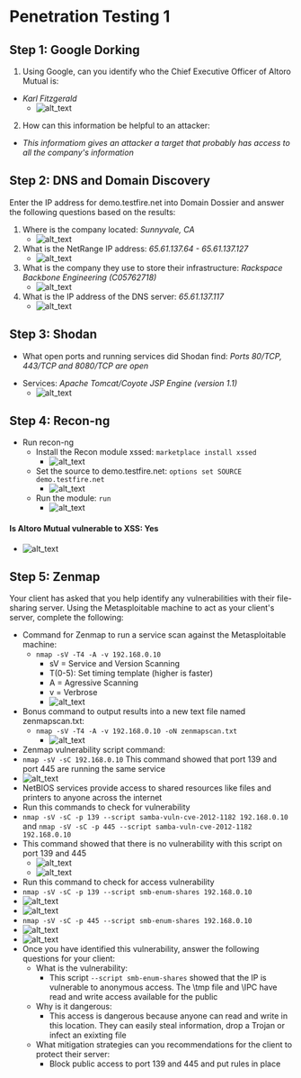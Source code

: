 # Penetration Testing 1

## Step 1: Google Dorking
1. Using Google, can you identify who the Chief Executive Officer of Altoro Mutual is:
* *Karl Fitzgerald*
  * ![alt_text](HW16/image1.png)
2. How can this information be helpful to an attacker:
* *This informatiom gives an attacker a target that probably has access to all the company's information*
## Step 2: DNS and Domain Discovery
Enter the IP address for demo.testfire.net into Domain Dossier and answer the following questions based on the results:
1. Where is the company located: *Sunnyvale, CA*
    * ![alt_text](HW16/image2.png)
2. What is the NetRange IP address: *65.61.137.64 - 65.61.137.127*
    * ![alt_text](HW16/image3.png)
3. What is the company they use to store their infrastructure: *Rackspace Backbone Engineering (C05762718)*
    * ![alt_text](HW16/image4.png)
4. What is the IP address of the DNS server: *65.61.137.117*
    * ![alt_text](HW16/image5.png)
## Step 3: Shodan
- What open ports and running services did Shodan find: *Ports 80/TCP, 443/TCP and 8080/TCP are open*
* Services: *Apache Tomcat/Coyote JSP Engine (version 1.1)*
  * ![alt_text](HW16/image6.png)
## Step 4: Recon-ng
- Run recon-ng
  - Install the Recon module xssed: `marketplace install xssed`
       * ![alt_text](HW16/image7.png)
  - Set the source to demo.testfire.net: `options set SOURCE demo.testfire.net`
      * ![alt_text](HW16/image8.png)
  - Run the module: `run`
      * ![alt_text](HW16/image9.png)
#### Is Altoro Mutual vulnerable to XSS: Yes
   * ![alt_text](HW16/image10.png)

## Step 5: Zenmap
Your client has asked that you help identify any vulnerabilities with their file-sharing server. Using the Metasploitable machine to act as your client's server, complete the following:
- Command for Zenmap to run a service scan against the Metasploitable machine:
  - `nmap -sV -T4 -A -v 192.168.0.10` 
    - sV = Service and Version Scanning 
    - T(0-5): Set timing template (higher is faster) 
    - A = Agressive Scanning
    - v = Verbrose
    * ![alt_text](HW16/image11.png)
- Bonus command to output results into a new text file named zenmapscan.txt: 
  - `nmap -sV -T4 -A -v 192.168.0.10 -oN zenmapscan.txt`
     * ![alt_text](HW16/image15.png)
- Zenmap vulnerability script command: 
- `nmap -sV -sC 192.168.0.10` This command showed that port 139 and port 445 are running the same service
 - ![alt_text](HW16/image16.png)  
- NetBIOS services provide access to shared resources like files and printers to anyone across the internet
- Run this commands to check for vulnerability  
- `nmap -sV -sC -p 139 --script samba-vuln-cve-2012-1182 192.168.0.10` and `nmap -sV -sC -p 445 --script samba-vuln-cve-2012-1182 192.168.0.10` 
- This command showed that there is no vulnerability with this script on port 139 and 445 
  - ![alt_text](HW16/image12.png)
  - ![alt_text](HW16/image19.png)
- Run this command to check for access vulnerability
-  `nmap -sV -sC -p 139 --script smb-enum-shares 192.168.0.10`
  - ![alt_text](HW16/image13.png)
  - ![alt_text](HW16/image14.png)
-  `nmap -sV -sC -p 445 --script smb-enum-shares 192.168.0.10`
  - ![alt_text](HW16/image17.png)
  - ![alt_text](HW16/image18.png)
- Once you have identified this vulnerability, answer the following questions for your client:
  - What is the vulnerability: 
    - This script `--script smb-enum-shares` showed that the IP is vulnerable to anonymous access. The \tmp file and \IPC have read and write access available for the public
  - Why is it dangerous: 
    - This access is dangerous because anyone can read and write in this location. They can easily steal information, drop a Trojan or infect an exixting file
  - What mitigation strategies can you recommendations for the client to protect their server:
    - Block public access to port 139 and 445 and put rules in place
